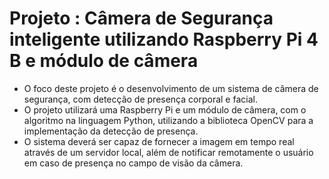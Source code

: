 # Projeto : Câmera de Segurança inteligente utilizando Raspberry Pi 4 B e módulo de câmera

* O foco deste projeto é o desenvolvimento de um sistema de câmera de segurança, com detecção de presença corporal e facial. 
* O projeto utilizará uma Raspberry Pi e um módulo de câmera, com o algoritmo na linguagem Python, utilizando a biblioteca OpenCV para a implementação da detecção de presença.
* O sistema deverá ser capaz de fornecer a imagem em tempo real através de um servidor local, além de notificar remotamente o usuário em caso de presença no campo de visão da câmera.
